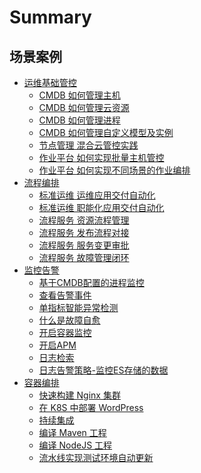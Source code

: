 # Summary

## 场景案例
* [运维基础管控]()
    * [CMDB 如何管理主机](CD/CMDB/CMDB_management_hosts.md)
    * [CMDB 如何管理云资源](CD/CMDB/CMDB如何管理云资源.md)
    * [CMDB 如何管理进程](CD/CMDB/CMDB_management_process.md)
    * [CMDB 如何管理自定义模型及实例](CD/CMDB/CMDB_management_database_middleware.md)
    * [节点管理 混合云管控实践](CD/Automation/Hybrid_cloud_management.md)
    * [作业平台 如何实现批量主机管控](CD/Automation/Massive_host_control.md)
    * [作业平台 如何实现不同场景的作业编排](CD/JOB/如何实现不同场景的作业编排.md)
* [流程编排]()
    * [标准运维 运维应用交付自动化](CD/Automation/application_deployment.md)
    * [标准运维 职能化应用交付自动化](CD/Automation/ops_half_automation.md)
    * [流程服务 资源流程管理](CO/ITSM/Service_Request.md)
    * [流程服务 发布流程对接](CO/ITSM/Release_Management.md)
    * [流程服务 服务变更审批](CO/ITSM/Change_Management.md)
    * [流程服务 故障管理闭环](CO/ITSM/Incident_Management.md)
* [监控告警]()
    * [基于CMDB配置的进程监控](7.0/监控平台/产品白皮书/scene-process/process_cmdb_monitor.md)
    * [查看告警事件](7.0/监控平台/产品白皮书/alarm-analysis/alerts.md)
    * [单指标智能异常检测](7.0/监控平台/产品白皮书/aiops/aiops_metrics_intelligent_detect.md)
    * [什么是故障自愈](7.0/监控平台/产品白皮书/alarm-handling/what_fta.md)
    * [开启容器监控](7.0/监控平台/产品白皮书/scene-k8s/k8s_monitor_overview.md)
    * [开启APM](7.0/监控平台/产品白皮书/scene-apm/apm_monitor_overview.md)
    * [日志检索](7.0/日志平台/产品白皮书/data-visualization/query_log.md)
    * [日志告警策略-监控ES存储的数据](7.0/监控平台/产品白皮书/alarm-configurations/log_monitor.md)
* [容器编排]()
    * [快速构建 Nginx 集群](7.0/BCS/产品白皮书/Scenes/Bcs_deploy_nginx_cluster.md)
    * [在 K8S 中部署 WordPress](7.0/BCS/产品白皮书/Scenes/Deploy_wordpress.md)
    * [持续集成]()
    * [编译 Maven 工程](7.0/持续集成平台/产品白皮书/Examples/Java-Maven.md)
    * [编译 NodeJS 工程](7.0/持续集成平台/产品白皮书/Examples/Node.md)
    * [流水线实现测试环境自动更新](CI/Pipeline_git_commit_to_stag.md)